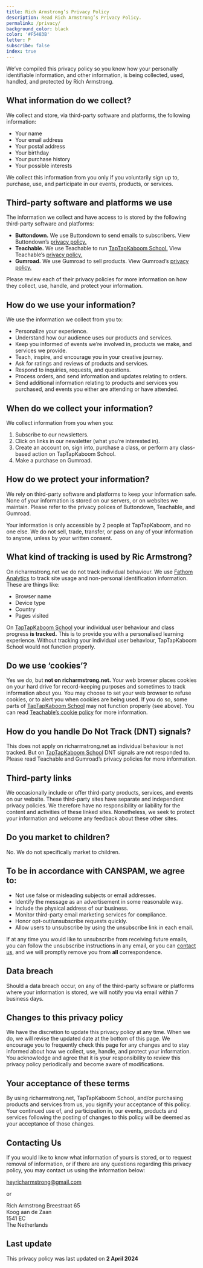 ```yaml
---
title: Rich Armstrong’s Privacy Policy
description: Read Rich Armstrong’s Privacy Policy.
permalink: /privacy/
background_color: black
color: '#F5483B'
letter: P
subscribe: false
index: true
---
```

We’ve compiled this privacy policy so you know how your personally identifiable information, and other information, is being collected, used, handled, and protected by Rich Armstrong.

## What information do we collect?
We collect and store, via third-party software and platforms, the following information:

- Your name
- Your email address
- Your postal address
- Your birthday
- Your purchase history
- Your possible interests

We collect this information from you only if you voluntarily sign up to, purchase, use, and participate in our events, products, or services.

## Third-party software and platforms we use
The information we collect and have access to is stored by the following third-party software and platforms:

- **Buttondown.** We use Buttondown to send emails to subscribers. View Buttondown’s [privacy policy.](https://buttondown.email/privacy)
- **Teachable.** We use Teachable to run [TapTapKaboom School.](school.taptapkaboom.com.) View Teachable’s [privacy policy.](https://teachable.com/privacy-policy)
- **Gumroad.** We use Gumroad to sell products. View Gumroad’s [privacy policy.](https://gumroad.com/privacy)

Please review each of their privacy policies for more information on how they collect, use, handle, and protect your information.

## How do we use your information?
We use the information we collect from you to:

- Personalize your experience.
- Understand how our audience uses our products and services.
- Keep you informed of events we’re involved in, products we make, and services we provide.
- Teach, inspire, and encourage you in your creative journey.
- Ask for ratings and reviews of products and services.
- Respond to inquiries, requests, and questions.
- Process orders, and send information and updates relating to orders.
- Send additional information relating to products and services you purchased, and events you either are attending or have attended.

## When do we collect your information?
We collect information from you when you:

1. Subscribe to our newsletters.
2. Click on links in our newsletter (what you’re interested in).
2. Create an account on, sign into, purchase a class, or perform any class-based action on TapTapKaboom School.
3. Make a purchase on Gumroad.

## How do we protect your information?
We rely on third-party software and platforms to keep your information safe. None of your information is stored on our servers, or on websites we maintain. Please refer to the privacy polices of Buttondown, Teachable, and Gumroad.

Your information is only accessible by 2 people at TapTapKaboom, and no one else. We do not sell, trade, transfer, or pass on any of your information to anyone, unless by your written consent.

## What kind of tracking is used by Ric Armstrong?
On richarmstrong.net we do not track individual behaviour. We use [Fathom Analytics](https://usefathom.com/) to track site usage and non-personal identification information. These are things like:

- Browser name
- Device type
- Country
- Pages visited

On [TapTapKaboom School](school.taptapkaboom.com) your individual user behaviour and class progress **is tracked.** This is to provide you with a personalised learning experience. Without tracking your individual user behaviour, TapTapKaboom School would not function properly.

## Do we use ‘cookies’?
Yes we do, but **not on richarmstrong.net.** Your web browser places cookies on your hard drive for record-keeping purposes and sometimes to track information about you. You may choose to set your web browser to refuse cookies, or to alert you when cookies are being used. If you do so, some parts of [TapTapKaboom School](school.taptapkaboom.com) may not function properly (see above). You can read [Teachable’s cookie policy](https://teachable.com/cookies-policy) for more information.

## How do you handle Do Not Track (DNT) signals?
This does not apply on richarmstrong.net as individual behaviour is not tracked. But on [TapTapKaboom School](school.taptapkaboom.com) DNT signals are not responded to. Please read Teachable and Gumroad’s privacy policies for more information.

## Third-party links
We occasionally include or offer third-party products, services, and events on our website. These third-party sites have separate and independent privacy policies. We therefore have no responsibility or liability for the content and activities of these linked sites. Nonetheless, we seek to protect your information and welcome any feedback about these other sites.

## Do you market to children?
No. We do not specifically market to children.

## To be in accordance with CANSPAM, we agree to:

- Not use false or misleading subjects or email addresses.
- Identify the message as an advertisement in some reasonable way.
- Include the physical address of our business.
- Monitor third-party email marketing services for compliance.
- Honor opt-out/unsubscribe requests quickly.
- Allow users to unsubscribe by using the unsubscribe link in each email.

If at any time you would like to unsubscribe from receiving future emails, you can follow the unsubscribe instructions in any email, or you can [contact us](/contact), and we will promptly remove you from **all** correspondence.

## Data breach
Should a data breach occur, on any of the third-party software or platforms where your information is stored, we will notify you via email within 7 business days.

## Changes to this privacy policy

We have the discretion to update this privacy policy at any time. When we do, we will revise the updated date at the bottom of this page. We encourage you to frequently check this page for any changes and to stay informed about how we collect, use, handle, and protect your information. You acknowledge and agree that it is your responsibility to review this privacy policy periodically and become aware of modifications.

## Your acceptance of these terms
By using richarmstrong.net, TapTapKaboom School, and/or purchasing products and services from us, you signify your acceptance of this policy. Your continued use of, and participation in, our events, products and services following the posting of changes to this policy will be deemed as your acceptance of those changes.

## Contacting Us

If you would like to know what information of yours is stored, or to request removal of information, or if there are any questions regarding this privacy policy, you may contact us using the information below:

heyricharmstrong@gmail.com

or

Rich Armstrong
Breestraat 65  
Koog aan de Zaan  
1541 EC  
The Netherlands

## Last update

This privacy policy was last updated on **2 April 2024**